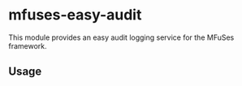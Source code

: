 # mfuses-easy-audit

This module provides an easy audit logging service for the MFuSes framework.

## Usage

